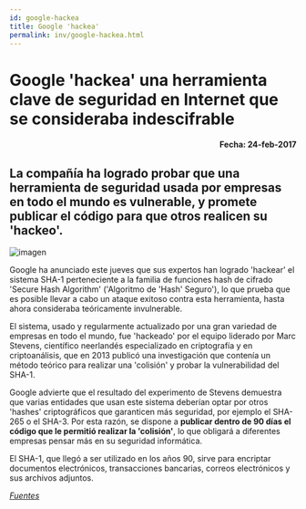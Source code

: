 ```yaml
---
id: google-hackea
title: Google 'hackea'
permalink: inv/google-hackea.html
---
```

# Google 'hackea' una herramienta clave de seguridad en Internet que se consideraba indescifrable
<h4 align="right">Fecha: 24-feb-2017</h4>

## La compañía ha logrado probar que una herramienta de seguridad usada por empresas en todo el mundo es vulnerable, y promete publicar el código para que otros realicen su 'hackeo'.

<div class="md-div-center">
<img alt="imagen" src="https://esp.rt.com/actualidad/public_images/2017.02/article/58af93d3c461886f498b456d.jpg" class="md-img md-center">
</div>

Google ha anunciado este jueves que sus expertos han logrado 'hackear' el sistema SHA-1 perteneciente a la familia de funciones hash de cifrado 'Secure Hash Algorithm' ('Algoritmo de 'Hash' Seguro'), lo que prueba que es posible llevar a cabo un ataque exitoso contra esta herramienta, hasta ahora consideraba teóricamente invulnerable.

El sistema, usado y regularmente actualizado por una gran variedad de empresas en todo el mundo, fue 'hackeado' por el equipo liderado por Marc Stevens, científico neerlandés especializado en criptografía y en criptoanálisis, que en 2013 publicó una investigación que contenía un método teórico para realizar una 'colisión' y probar la vulnerabilidad del SHA-1.

Google advierte que el resultado del experimento de Stevens demuestra que varias entidades que usan este sistema deberían optar por otros 'hashes' criptográficos que garanticen más seguridad, por ejemplo el SHA-265 o el SHA-3. Por esta razón, se dispone a **publicar dentro de 90 días el código que le permitió realizar la 'colisión'**, lo que obligará a diferentes empresas pensar más en su seguridad informática.

El SHA-1, que llegó a ser utilizado en los años 90, sirve para encriptar documentos electrónicos, transacciones bancarias, correos electrónicos y sus archivos adjuntos.

<a href="https://goo.gl/bUHHoQ" target="_blank">*Fuentes*</a>
